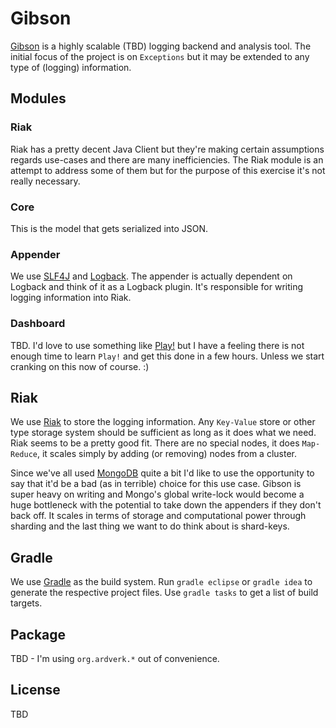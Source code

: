 # Gibson

[Gibson](http://en.wikipedia.org/wiki/Hackers_\(film\)) is a highly scalable (TBD) logging backend and analysis tool. The initial focus of the project is on `Exceptions` but it may be extended to any type of (logging) information.

## Modules

### Riak

Riak has a pretty decent Java Client but they're making certain assumptions regards use-cases and there are many inefficiencies. The Riak module is an attempt to address some of them but for the purpose of this exercise it's not really necessary.  

### Core

This is the model that gets serialized into JSON.

### Appender

We use [SLF4J](http://www.slf4j.org) and [Logback](http://logback.qos.ch). The appender is actually dependent on Logback and think of it as a Logback plugin. It's responsible for writing logging information into Riak.

### Dashboard

TBD. I'd love to use something like [Play!](http://www.playframework.org) but I have a feeling there is not enough time to learn `Play!` and get this done in a few hours. Unless we start cranking on this now of course. :)

## Riak

We use [Riak](http://basho.com/products/riak-overview) to store the logging information. Any `Key-Value` store or other type storage system should be sufficient as long as it does what we need. Riak seems to be a pretty good fit. There are no special nodes, it does `Map-Reduce`, it scales simply by adding (or removing) nodes from a cluster.

Since we've all used [MongoDB](http://www.mongodb.org) quite a bit I'd like to use the opportunity to say that it'd be a bad (as in terrible) choice for this use case. Gibson is super heavy on writing and Mongo's global write-lock would become a huge bottleneck with the potential to take down the appenders if they don't back off. It scales in terms of storage and computational power through sharding and the last thing we want to do think about is shard-keys.

## Gradle

We use [Gradle](http://gradle.org) as the build system. Run `gradle eclipse` or `gradle idea` to generate the respective project files. Use `gradle tasks` to get a list of build targets.

## Package

TBD - I'm using `org.ardverk.*` out of convenience.

## License

TBD